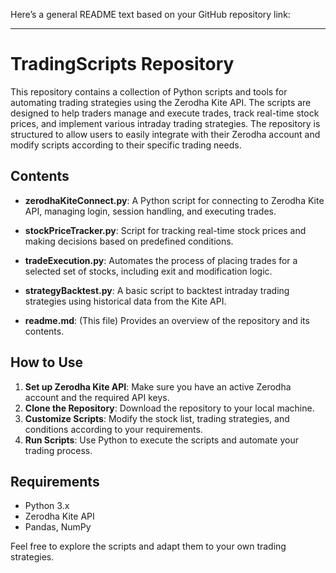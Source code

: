 Here’s a general README text based on your GitHub repository link:

---

# TradingScripts Repository

This repository contains a collection of Python scripts and tools for automating trading strategies using the Zerodha Kite API. The scripts are designed to help traders manage and execute trades, track real-time stock prices, and implement various intraday trading strategies. The repository is structured to allow users to easily integrate with their Zerodha account and modify scripts according to their specific trading needs.

## Contents

- **zerodhaKiteConnect.py**: A Python script for connecting to Zerodha Kite API, managing login, session handling, and executing trades.
  
- **stockPriceTracker.py**: Script for tracking real-time stock prices and making decisions based on predefined conditions.

- **tradeExecution.py**: Automates the process of placing trades for a selected set of stocks, including exit and modification logic.

- **strategyBacktest.py**: A basic script to backtest intraday trading strategies using historical data from the Kite API.

- **readme.md**: (This file) Provides an overview of the repository and its contents.

## How to Use

1. **Set up Zerodha Kite API**: Make sure you have an active Zerodha account and the required API keys.
2. **Clone the Repository**: Download the repository to your local machine.
3. **Customize Scripts**: Modify the stock list, trading strategies, and conditions according to your requirements.
4. **Run Scripts**: Use Python to execute the scripts and automate your trading process.

## Requirements

- Python 3.x
- Zerodha Kite API
- Pandas, NumPy

Feel free to explore the scripts and adapt them to your own trading strategies.
